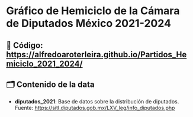 # Gráfico de Hemiciclo de la Cámara de Diputados México 2021-2024

## 🔗 Código: https://alfredoaroterleira.github.io/Partidos_Hemiciclo_2021_2024/

## 🗂️ Contenido de la data
- **diputados_2021**: Base de datos sobre la distribución de diputados.
Fuente: https://sitl.diputados.gob.mx/LXV_leg/info_diputados.php
